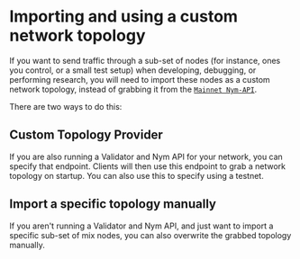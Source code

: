 # Importing and using a custom network topology
If you want to send traffic through a sub-set of nodes (for instance, ones you control, or a small test setup) when developing, debugging, or performing research, you will need to import these nodes as a custom network topology, instead of grabbing it from the [`Mainnet Nym-API`](https://validator.nymtech.net/api/swagger/index.html).


There are two ways to do this:

## Custom Topology Provider
If you are also running a Validator and Nym API for your network, you can specify that endpoint. Clients will then use this endpoint to grab a network topology on startup. You can also use this to specify using a testnet.

## Import a specific topology manually
If you aren't running a Validator and Nym API, and just want to import a specific sub-set of mix nodes, you can also overwrite the grabbed topology manually.
